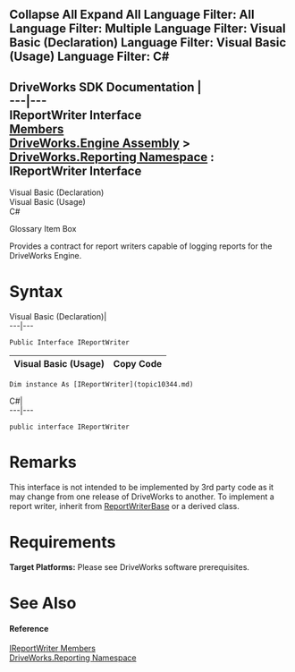 Collapse All Expand All Language Filter: All  Language Filter: Multiple  Language Filter: Visual Basic (Declaration) Language Filter: Visual Basic (Usage) Language Filter: C#  
---  
DriveWorks SDK Documentation  |   
---|---  
IReportWriter Interface   
[Members](topic10345.md)   
[DriveWorks.Engine Assembly](topic2156.md) > [DriveWorks.Reporting Namespace](topic10334.md) : IReportWriter Interface  
---  
  
Visual Basic (Declaration)    
Visual Basic (Usage)    
C# 

Glossary Item Box

Provides a contract for report writers capable of logging reports for the DriveWorks Engine. 

# Syntax

Visual Basic (Declaration)|   
---|---  
      
    
    Public Interface IReportWriter   
  
Visual Basic (Usage)| Copy Code  
---|---  
      
    
    Dim instance As [IReportWriter](topic10344.md)  
  
C#|   
---|---  
      
    
    public interface IReportWriter   
  
# Remarks

This interface is not intended to be implemented by 3rd party code as it may change from one release of DriveWorks to another. To implement a report writer, inherit from [ReportWriterBase](topic10476.md) or a derived class.

# Requirements

**Target Platforms:** Please see DriveWorks software prerequisites.

# See Also

#### Reference

[IReportWriter Members](topic10345.md)   
[DriveWorks.Reporting Namespace](topic10334.md)


